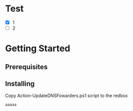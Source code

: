 # Test

- [X] 1
- [ ] 2

# Getting Started

## Prerequisites

## Installing

Copy Action-UpdateDNSFowarders.ps1 script to the redbox

```
aaaaa
```

